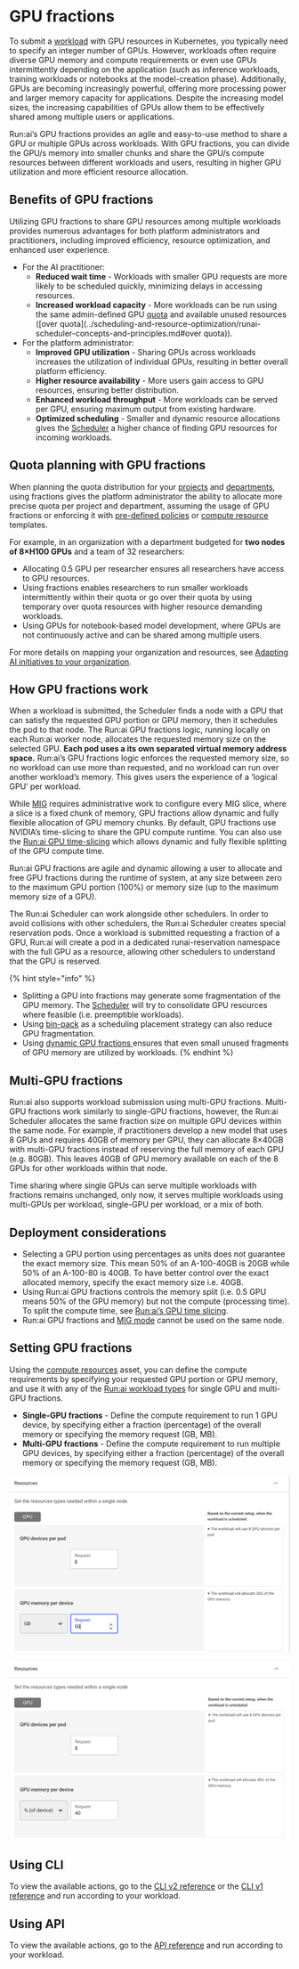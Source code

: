 # GPU fractions

To submit a [workload](../../workloads-in-runai/workloads.md) with GPU resources in Kubernetes, you typically need to specify an integer number of GPUs. However, workloads often require diverse GPU memory and compute requirements or even use GPUs intermittently depending on the application (such as inference workloads, training workloads or notebooks at the model-creation phase). Additionally, GPUs are becoming increasingly powerful, offering more processing power and larger memory capacity for applications. Despite the increasing model sizes, the increasing capabilities of GPUs allow them to be effectively shared among multiple users or applications.

Run:ai’s GPU fractions provides an agile and easy-to-use method to share a GPU or multiple GPUs across workloads. With GPU fractions, you can divide the GPU/s memory into smaller chunks and share the GPU/s compute resources between different workloads and users, resulting in higher GPU utilization and more efficient resource allocation.

## Benefits of GPU fractions

Utilizing GPU fractions to share GPU resources among multiple workloads provides numerous advantages for both platform administrators and practitioners, including improved efficiency, resource optimization, and enhanced user experience.

* For the AI practitioner:
  * **Reduced wait time** - Workloads with smaller GPU requests are more likely to be scheduled quickly, minimizing delays in accessing resources.
  * **Increased workload capacity** - More workloads can be run using the same admin-defined GPU [quota](../scheduling/runai-scheduler-concepts-and-principles.md#quota) and available unused resources (\[over quota]\(../scheduling-and-resource-optimization/runai-scheduler-concepts-and-principles.md#over quota)).
* For the platform administrator:
  * **Improved GPU utilization** - Sharing GPUs across workloads increases the utilization of individual GPUs, resulting in better overall platform efficiency.
  * **Higher resource availability** - More users gain access to GPU resources, ensuring better distribution.
  * **Enhanced workload throughput** - More workloads can be served per GPU, ensuring maximum output from existing hardware.
  * **Optimized scheduling** - Smaller and dynamic resource allocations gives the [Scheduler](../scheduling/runai-scheduler-concepts-and-principles.md) a higher chance of finding GPU resources for incoming workloads.

## Quota planning with GPU fractions

When planning the quota distribution for your [projects](../../manage-ai-initiatives/managing-your-organization/projects.md) and [departments](https://github.com/run-ai/docs/blob/New_TOC/saas/scheduling-and-resource-optimization/manage-ai-initiatives/managing-your-organization/departments.md), using fractions gives the platform administrator the ability to allocate more precise quota per project and department, assuming the usage of GPU fractions or enforcing it with [pre-defined policies](../../policies/policy-yaml-reference.md) or [compute resource](../../workloads-in-runai/workload-assets/compute-resources.md) templates.

For example, in an organization with a department budgeted for **two nodes of 8×H100 GPUs** and a team of 32 researchers:

* Allocating 0.5 GPU per researcher ensures all researchers have access to GPU resources.
* Using fractions enables researchers to run smaller workloads intermittently within their quota or go over their quota by using temporary over quota resources with higher resource demanding workloads.
* Using GPUs for notebook-based model development, where GPUs are not continuously active and can be shared among multiple users.

For more details on mapping your organization and resources, see [Adapting AI initiatives to your organization](../../manage-ai-initiatives/adapting-ai-initiatives.md).

## How GPU fractions work

When a workload is submitted, the Scheduler finds a node with a GPU that can satisfy the requested GPU portion or GPU memory, then it schedules the pod to that node. The Run:ai GPU fractions logic, running locally on each Run:ai worker node, allocates the requested memory size on the selected GPU. **Each pod uses a its own separated virtual memory address space.** Run:ai’s GPU fractions logic enforces the requested memory size, so no workload can use more than requested, and no workload can run over another workload’s memory. This gives users the experience of a ‘logical GPU’ per workload.

While [MIG](../../manage-ai-initiatives/managing-your-resources/configuring-mig-profiles.md) requires administrative work to configure every MIG slice, where a slice is a fixed chunk of memory, GPU fractions allow dynamic and fully flexible allocation of GPU memory chunks. By default, GPU fractions use NVIDIA’s time-slicing to share the GPU compute runtime. You can also use the [Run:ai GPU time-slicing](gpu-time-slicing.md) which allows dynamic and fully flexible splitting of the GPU compute time.

Run:ai GPU fractions are agile and dynamic allowing a user to allocate and free GPU fractions during the runtime of system, at any size between zero to the maximum GPU portion (100%) or memory size (up to the maximum memory size of a GPU).

The Run:ai Scheduler can work alongside other schedulers. In order to avoid collisions with other schedulers, the Run:ai Scheduler creates special reservation pods. Once a workload is submitted requesting a fraction of a GPU, Run:ai will create a pod in a dedicated runai-reservation namespace with the full GPU as a resource, allowing other schedulers to understand that the GPU is reserved.

{% hint style="info" %}
* Splitting a GPU into fractions may generate some fragmentation of the GPU memory. The [Scheduler](../scheduling/runai-scheduler-concepts-and-principles.md) will try to consolidate GPU resources where feasible (i.e. preemptible workloads).
* Using [bin-pack](../../manage-ai-initiatives/managing-your-resources/node-pools.md#adding-a-new-node-pool) as a scheduling placement strategy can also reduce GPU fragmentation.
* Using [dynamic GPU fractions ](dynamic-gpu-fractions.md)ensures that even small unused fragments of GPU memory are utilized by workloads.
{% endhint %}

## Multi-GPU fractions

Run:ai also supports workload submission using multi-GPU fractions. Multi-GPU fractions work similarly to single-GPU fractions, however, the Run:ai Scheduler allocates the same fraction size on multiple GPU devices within the same node. For example, if practitioners develop a new model that uses 8 GPUs and requires 40GB of memory per GPU, they can allocate 8×40GB with multi-GPU fractions instead of reserving the full memory of each GPU (e.g. 80GB). This leaves 40GB of GPU memory available on each of the 8 GPUs for other workloads within that node.

Time sharing where single GPUs can serve multiple workloads with fractions remains unchanged, only now, it serves multiple workloads using multi-GPUs per workload, single-GPU per workload, or a mix of both.

## Deployment considerations

* Selecting a GPU portion using percentages as units does not guarantee the exact memory size. This mean 50% of an A-100-40GB is 20GB while 50% of an A-100-80 is 40GB. To have better control over the exact allocated memory, specify the exact memory size i.e. 40GB.
* Using Run:ai GPU fractions controls the memory split (i.e. 0.5 GPU means 50% of the GPU memory) but not the compute (processing time). To split the compute time, see [Run:ai’s GPU time slicing](gpu-time-slicing.md).
* Run:ai GPU fractions and [MIG mode](../../manage-ai-initiatives/managing-your-resources/configuring-mig-profiles.md) cannot be used on the same node.

## Setting GPU fractions

Using the [compute resources](../../workloads-in-runai/workload-assets/compute-resources.md) asset, you can define the compute requirements by specifying your requested GPU portion or GPU memory, and use it with any of the [Run:ai workload types](../../workloads-in-runai/workload-types.md) for single GPU and multi-GPU fractions.

* **Single-GPU fractions** - Define the compute requirement to run 1 GPU device, by specifying either a fraction (percentage) of the overall memory or specifying the memory request (GB, MB).
* **Multi-GPU fractions** - Define the compute requirement to run multiple GPU devices, by specifying either a fraction (percentage) of the overall memory or specifying the memory request (GB, MB).

![](../img/fractions-example1.png)

![](../img/fractions-example2.png)

## Using CLI

To view the available actions, go to the [CLI v2 reference](../../cli-reference/runai.md) or the [CLI v1 reference](https://docs.run.ai/v2.20/Researcher/cli-reference/runai-submit/) and run according to your workload.

## Using API

To view the available actions, go to the [API reference](https://api-docs.run.ai/) and run according to your workload.
